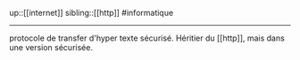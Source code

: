 up::[[internet]]
sibling::[[http]]
#informatique

----
protocole de transfer d'hyper texte sécurisé.
Héritier du [[http]], mais dans une version sécurisée.


